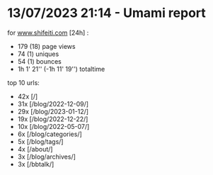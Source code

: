 # 13/07/2023 21:14 - Umami report
for www.shifeiti.com [24h] :

 - 179 (18) page views
 - 74 (1) uniques
 - 54 (1) bounces
 - 1h 1' 21'' (-1h 11' 19'') totaltime


top 10 urls:
 - 42x [/]
 - 31x [/blog/2022-12-09/]
 - 29x [/blog/2023-01-12/]
 - 19x [/blog/2022-12-22/]
 - 10x [/blog/2022-05-07/]
 - 6x [/blog/categories/]
 - 5x [/blog/tags/]
 - 4x [/about/]
 - 3x [/blog/archives/]
 - 3x [/bbtalk/]


